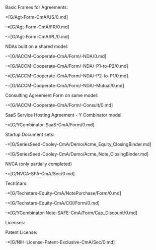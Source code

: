 Basic Frames for Agreements:

=[G/Agt-Form-CmA/US/0.md]

-=[G/Agt-Form-CmA/FR/0.md]

-=[G/Agt-Form-CmA/PL/0.md]


NDAs built on a shared model:

-=[G/IACCM-Cooperate-CmA/Form/-NDA/0.md]

-=[G/IACCM-Cooperate-CmA/Form/-NDA/-P1-to-P2/0.md]

-=[G/IACCM-Cooperate-CmA/Form/-NDA/-P2-to-P1/0.md]

-=[G/IACCM-Cooperate-CmA/Form/-NDA/-Mutual/0.md]

Consulting Agreement Form on same model:

-=[G/IACCM-Cooperate-CmA/Form/-Consult/0.md]

SaaS Service Hosting Agreement - Y Combinator model

-=[G/YCombinator-SaaS-CmA/Form/0.md]

Startup Document sets:

-=[G/SeriesSeed-Cooley-CmA/Demo/Acme_Equity_ClosingBinder.md]

-=[G/SeriesSeed-Cooley-CmA/Demo/Acme_Note_ClosingBinder.md]

NVCA (only partially completed)

-=[G/NVCA-SPA-CmA/Sec/0.md]

TechStars:

-=[G/Techstars-Equity-CmA/NotePurchase/Form/0.md]

-=[G/Techstars-Equity-CmA/COI/Form/0.md]

-=[G/YCombinator-Note-SAFE-CmA/Form/Cap_Discount/0.md]



Licenses:

Patent License:

-=[G/NIH-License-Patent-Exclusive-CmA/Sec/0.md]

